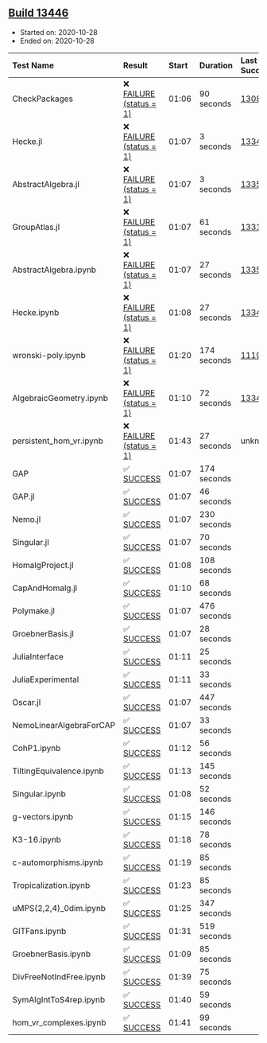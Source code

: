 ## [Build 13446](https://oscarci.mathematik.uni-kl.de/job/oscar/13446/)

* Started on: 2020-10-28
* Ended on: 2020-10-28

| Test Name    | Result | Start | Duration | Last Success | First Failure |
|:-------------|:-------|:------|:---------|:-------------|:--------------|
| CheckPackages | ❌ [FAILURE (status = 1)](https://oscarci.mathematik.uni-kl.de/job/oscar/13446/artifact/logs/build-13446/CheckPackages.log) | 01:06 | 90 seconds | [13085](https://oscarci.mathematik.uni-kl.de/job/oscar/13085/) | [13086](https://oscarci.mathematik.uni-kl.de/job/oscar/13086/) |
| Hecke.jl | ❌ [FAILURE (status = 1)](https://oscarci.mathematik.uni-kl.de/job/oscar/13446/artifact/logs/build-13446/Hecke.jl.log) | 01:07 | 3 seconds | [13341](https://oscarci.mathematik.uni-kl.de/job/oscar/13341/) | [13342](https://oscarci.mathematik.uni-kl.de/job/oscar/13342/) |
| AbstractAlgebra.jl | ❌ [FAILURE (status = 1)](https://oscarci.mathematik.uni-kl.de/job/oscar/13446/artifact/logs/build-13446/AbstractAlgebra.jl.log) | 01:07 | 3 seconds | [13355](https://oscarci.mathematik.uni-kl.de/job/oscar/13355/) | [13356](https://oscarci.mathematik.uni-kl.de/job/oscar/13356/) |
| GroupAtlas.jl | ❌ [FAILURE (status = 1)](https://oscarci.mathematik.uni-kl.de/job/oscar/13446/artifact/logs/build-13446/GroupAtlas.jl.log) | 01:07 | 61 seconds | [13311](https://oscarci.mathematik.uni-kl.de/job/oscar/13311/) | [13312](https://oscarci.mathematik.uni-kl.de/job/oscar/13312/) |
| AbstractAlgebra.ipynb | ❌ [FAILURE (status = 1)](https://oscarci.mathematik.uni-kl.de/job/oscar/13446/artifact/logs/build-13446/AbstractAlgebra.ipynb.log) | 01:07 | 27 seconds | [13355](https://oscarci.mathematik.uni-kl.de/job/oscar/13355/) | [13356](https://oscarci.mathematik.uni-kl.de/job/oscar/13356/) |
| Hecke.ipynb | ❌ [FAILURE (status = 1)](https://oscarci.mathematik.uni-kl.de/job/oscar/13446/artifact/logs/build-13446/Hecke.ipynb.log) | 01:08 | 27 seconds | [13341](https://oscarci.mathematik.uni-kl.de/job/oscar/13341/) | [13342](https://oscarci.mathematik.uni-kl.de/job/oscar/13342/) |
| wronski-poly.ipynb | ❌ [FAILURE (status = 1)](https://oscarci.mathematik.uni-kl.de/job/oscar/13446/artifact/logs/build-13446/wronski-poly.ipynb.log) | 01:20 | 174 seconds | [11192](https://oscarci.mathematik.uni-kl.de/job/oscar/11192/) | [11193](https://oscarci.mathematik.uni-kl.de/job/oscar/11193/) |
| AlgebraicGeometry.ipynb | ❌ [FAILURE (status = 1)](https://oscarci.mathematik.uni-kl.de/job/oscar/13446/artifact/logs/build-13446/AlgebraicGeometry.ipynb.log) | 01:10 | 72 seconds | [13341](https://oscarci.mathematik.uni-kl.de/job/oscar/13341/) | [13342](https://oscarci.mathematik.uni-kl.de/job/oscar/13342/) |
| persistent_hom_vr.ipynb | ❌ [FAILURE (status = 1)](https://oscarci.mathematik.uni-kl.de/job/oscar/13446/artifact/logs/build-13446/persistent_hom_vr.ipynb.log) | 01:43 | 27 seconds | unknown | unknown |
| GAP | ✅ [SUCCESS](https://oscarci.mathematik.uni-kl.de/job/oscar/13446/artifact/logs/build-13446/GAP.log) | 01:07 | 174 seconds |  |  |
| GAP.jl | ✅ [SUCCESS](https://oscarci.mathematik.uni-kl.de/job/oscar/13446/artifact/logs/build-13446/GAP.jl.log) | 01:07 | 46 seconds |  |  |
| Nemo.jl | ✅ [SUCCESS](https://oscarci.mathematik.uni-kl.de/job/oscar/13446/artifact/logs/build-13446/Nemo.jl.log) | 01:07 | 230 seconds |  |  |
| Singular.jl | ✅ [SUCCESS](https://oscarci.mathematik.uni-kl.de/job/oscar/13446/artifact/logs/build-13446/Singular.jl.log) | 01:07 | 70 seconds |  |  |
| HomalgProject.jl | ✅ [SUCCESS](https://oscarci.mathematik.uni-kl.de/job/oscar/13446/artifact/logs/build-13446/HomalgProject.jl.log) | 01:08 | 108 seconds |  |  |
| CapAndHomalg.jl | ✅ [SUCCESS](https://oscarci.mathematik.uni-kl.de/job/oscar/13446/artifact/logs/build-13446/CapAndHomalg.jl.log) | 01:10 | 68 seconds |  |  |
| Polymake.jl | ✅ [SUCCESS](https://oscarci.mathematik.uni-kl.de/job/oscar/13446/artifact/logs/build-13446/Polymake.jl.log) | 01:07 | 476 seconds |  |  |
| GroebnerBasis.jl | ✅ [SUCCESS](https://oscarci.mathematik.uni-kl.de/job/oscar/13446/artifact/logs/build-13446/GroebnerBasis.jl.log) | 01:07 | 28 seconds |  |  |
| JuliaInterface | ✅ [SUCCESS](https://oscarci.mathematik.uni-kl.de/job/oscar/13446/artifact/logs/build-13446/JuliaInterface.log) | 01:11 | 25 seconds |  |  |
| JuliaExperimental | ✅ [SUCCESS](https://oscarci.mathematik.uni-kl.de/job/oscar/13446/artifact/logs/build-13446/JuliaExperimental.log) | 01:11 | 33 seconds |  |  |
| Oscar.jl | ✅ [SUCCESS](https://oscarci.mathematik.uni-kl.de/job/oscar/13446/artifact/logs/build-13446/Oscar.jl.log) | 01:07 | 447 seconds |  |  |
| NemoLinearAlgebraForCAP | ✅ [SUCCESS](https://oscarci.mathematik.uni-kl.de/job/oscar/13446/artifact/logs/build-13446/NemoLinearAlgebraForCAP.log) | 01:07 | 33 seconds |  |  |
| CohP1.ipynb | ✅ [SUCCESS](https://oscarci.mathematik.uni-kl.de/job/oscar/13446/artifact/logs/build-13446/CohP1.ipynb.log) | 01:12 | 56 seconds |  |  |
| TiltingEquivalence.ipynb | ✅ [SUCCESS](https://oscarci.mathematik.uni-kl.de/job/oscar/13446/artifact/logs/build-13446/TiltingEquivalence.ipynb.log) | 01:13 | 145 seconds |  |  |
| Singular.ipynb | ✅ [SUCCESS](https://oscarci.mathematik.uni-kl.de/job/oscar/13446/artifact/logs/build-13446/Singular.ipynb.log) | 01:08 | 52 seconds |  |  |
| g-vectors.ipynb | ✅ [SUCCESS](https://oscarci.mathematik.uni-kl.de/job/oscar/13446/artifact/logs/build-13446/g-vectors.ipynb.log) | 01:15 | 146 seconds |  |  |
| K3-16.ipynb | ✅ [SUCCESS](https://oscarci.mathematik.uni-kl.de/job/oscar/13446/artifact/logs/build-13446/K3-16.ipynb.log) | 01:18 | 78 seconds |  |  |
| c-automorphisms.ipynb | ✅ [SUCCESS](https://oscarci.mathematik.uni-kl.de/job/oscar/13446/artifact/logs/build-13446/c-automorphisms.ipynb.log) | 01:19 | 85 seconds |  |  |
| Tropicalization.ipynb | ✅ [SUCCESS](https://oscarci.mathematik.uni-kl.de/job/oscar/13446/artifact/logs/build-13446/Tropicalization.ipynb.log) | 01:23 | 85 seconds |  |  |
| uMPS(2,2,4)_0dim.ipynb | ✅ [SUCCESS](https://oscarci.mathematik.uni-kl.de/job/oscar/13446/artifact/logs/build-13446/uMPS-2-2-4-_0dim.ipynb.log) | 01:25 | 347 seconds |  |  |
| GITFans.ipynb | ✅ [SUCCESS](https://oscarci.mathematik.uni-kl.de/job/oscar/13446/artifact/logs/build-13446/GITFans.ipynb.log) | 01:31 | 519 seconds |  |  |
| GroebnerBasis.ipynb | ✅ [SUCCESS](https://oscarci.mathematik.uni-kl.de/job/oscar/13446/artifact/logs/build-13446/GroebnerBasis.ipynb.log) | 01:09 | 85 seconds |  |  |
| DivFreeNotIndFree.ipynb | ✅ [SUCCESS](https://oscarci.mathematik.uni-kl.de/job/oscar/13446/artifact/logs/build-13446/DivFreeNotIndFree.ipynb.log) | 01:39 | 75 seconds |  |  |
| SymAlgIntToS4rep.ipynb | ✅ [SUCCESS](https://oscarci.mathematik.uni-kl.de/job/oscar/13446/artifact/logs/build-13446/SymAlgIntToS4rep.ipynb.log) | 01:40 | 59 seconds |  |  |
| hom_vr_complexes.ipynb | ✅ [SUCCESS](https://oscarci.mathematik.uni-kl.de/job/oscar/13446/artifact/logs/build-13446/hom_vr_complexes.ipynb.log) | 01:41 | 99 seconds |  |  |

